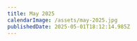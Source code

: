 ```yaml
---
title: May 2025
calendarImage: /assets/may-2025.jpg
publishedDate: 2025-05-01T18:12:14.985Z
---
```


